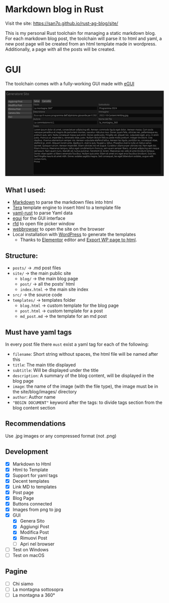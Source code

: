 # Markdown blog in Rust

Visit the site: https://san7o.github.io/rust-ag-blog/site/


This is my personal Rust toolchain for managing a static markdown blog. For each markdown blog post, the toolchain will parse it to html and yaml, a new post page will be created from an html template made in wordpress. Additionally, a page with all the posts will be created.


# GUI

The toolchain comes with a fully-working GUI made with [eGUI](https://github.com/emilk/egui/tree/master?tab=readme-ov-file)

![generatore](./assets/generatore.png)


## What I used:
- [Markdown](https://github.com/wooorm/markdown-rs) to parse the markdown files into html
- [Tera](https://github.com/Keats/tera) template engine to insert html to a template file
- [yaml-rust](https://github.com/chyh1990/yaml-rust) to parse Yaml data
- [egui](https://github.com/emilk/egui) for the GUI interface
- [rfd](https://github.com/PolyMeilex/rfd) to open file picker window
- [webbrowser](https://docs.rs/webbrowser/latest/webbrowser/) to open the site on the browser
- Local installation with [WordPress](https://github.com/WordPress/WordPress) to generate the templates
  - Thanks to [Elementor](https://it.wordpress.org/plugins/elementor/) editor and [Export WP page to html](https://wordpress.org/plugins/export-wp-page-to-static-html/).

## Structure:
- `posts/`         -> .md post files
- `site/`          -> the main public site 
  - `blog/`        -> the main blog page
  - `post/`        -> all the posts' html 
  - `index.html`   -> the main site index 
- `src/`           -> the source code
- `templates/`     -> templates folder    
  - `blog.html`    -> custom template for the blog page  
  - `post.html`    -> custom template for a post
  - `md_post.md` -> the template for an md post
 

## Must have yaml tags 
In every post file there `must` exist a yaml tag for each of the following:
- `filename`: Short string without spaces, the html file will be named after this
- `title`: The main title displayed
- `subtitle`: Will be displayed under the title 
- `description`: A summary of the blog content, will be displayed in the blog page
- `image`: the name of the image (with the file type), the image must be in the site/blog/images/ directory
- `author`: Author name
- `"BEGIN DOCUMENT"` keyword after the tags: to divide tags section from the blog content section


## Recommendations
Use .jpg images or any compressed format (not .png)


## Development
- [x] Markdown to Html 
- [x] Html to Template 
- [x] Support for yaml tags
- [x] Decent templates
- [x] Link MD to templates
- [x] Post page 
- [x] Blog Page
- [x] Buttons connected
- [x] Images from png to jpg
- [x] GUI
  - [x] Genera Sito 
  - [x] Aggiungi Post 
  - [x] Modifica Post 
  - [x] Rimuovi Post
  - [ ] Apri nel browser
- [ ] Test on Windows 
- [ ] Test on macOS

## Pagine
- [ ] Chi siamo
- [ ] La montagna sottosopra
- [ ] La montagna a 360°
